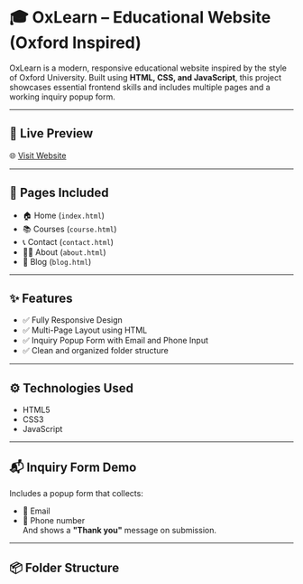 # 🎓 OxLearn – Educational Website (Oxford Inspired)

OxLearn is a modern, responsive educational website inspired by the style of Oxford University. Built using **HTML, CSS, and JavaScript**, this project showcases essential frontend skills and includes multiple pages and a working inquiry popup form.

---

## 🔗 Live Preview

🌐 [Visit Website](https://coding-by-kimi.github.io/oxlearn/)

---

## 📁 Pages Included

- 🏠 Home (`index.html`)
- 📚 Courses (`course.html`)
- 📞 Contact (`contact.html`)
- 🧑‍🏫 About (`about.html`)
- 📰 Blog (`blog.html`)

---

## ✨ Features

- ✅ Fully Responsive Design
- ✅ Multi-Page Layout using HTML
- ✅ Inquiry Popup Form with Email and Phone Input
- ✅ Clean and organized folder structure

---

## ⚙️ Technologies Used

- HTML5  
- CSS3  
- JavaScript

---

## 📬 Inquiry Form Demo

Includes a popup form that collects:
- 📧 Email
- 📱 Phone number  
And shows a **"Thank you"** message on submission.

---

## 📦 Folder Structure
